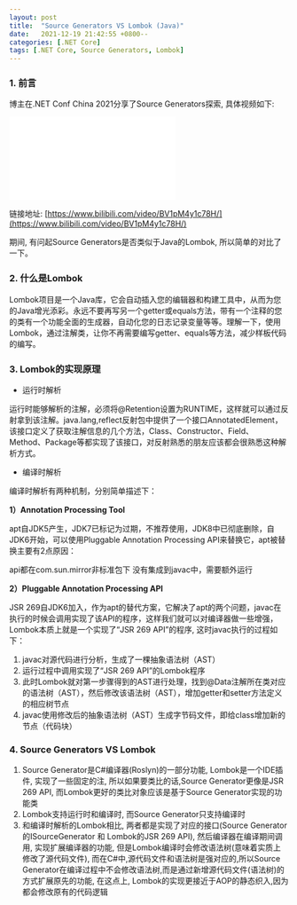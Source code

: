 ```yaml
---
layout: post
title:  "Source Generators VS Lombok (Java)"
date:   2021-12-19 21:42:55 +0800--
categories: [.NET Core]
tags: [.NET Core, Source Generators, Lombok]  
---
```


### 1. 前言
博主在.NET Conf China 2021分享了Source Generators探索, 具体视频如下:

<iframe src="//player.bilibili.com/player.html?aid=934879516&bvid=BV1pM4y1c78H&cid=464387394&page=1" scrolling="no" border="0" frameborder="no" framespacing="0" allowfullscreen="true"  class="bilibili"> </iframe>

链接地址: [https://www.bilibili.com/video/BV1pM4y1c78H/](https://www.bilibili.com/video/BV1pM4y1c78H/)

期间, 有问起Source Generators是否类似于Java的Lombok, 所以简单的对比了一下。

### 2. 什么是Lombok
Lombok项目是一个Java库，它会自动插入您的编辑器和构建工具中，从而为您的Java增光添彩。永远不要再写另一个getter或equals方法，带有一个注释的您的类有一个功能全面的生成器，自动化您的日志记录变量等等。理解一下，使用Lombok，通过注解类，让你不再需要编写getter、equals等方法，减少样板代码的编写。

### 3. Lombok的实现原理
- 运行时解析
  
运行时能够解析的注解，必须将@Retention设置为RUNTIME，这样就可以通过反射拿到该注解。java.lang,reflect反射包中提供了一个接口AnnotatedElement，该接口定义了获取注解信息的几个方法，Class、Constructor、Field、Method、Package等都实现了该接口，对反射熟悉的朋友应该都会很熟悉这种解析方式。

- 编译时解析
  
编译时解析有两种机制，分别简单描述下：

**1）Annotation Processing Tool**

apt自JDK5产生，JDK7已标记为过期，不推荐使用，JDK8中已彻底删除，自JDK6开始，可以使用Pluggable Annotation Processing API来替换它，apt被替换主要有2点原因：

api都在com.sun.mirror非标准包下
没有集成到javac中，需要额外运行

**2）Pluggable Annotation Processing API**

JSR 269自JDK6加入，作为apt的替代方案，它解决了apt的两个问题，javac在执行的时候会调用实现了该API的程序，这样我们就可以对编译器做一些增强，Lombok本质上就是一个实现了“JSR 269 API”的程序, 这时javac执行的过程如下：

1. javac对源代码进行分析，生成了一棵抽象语法树（AST）
2. 运行过程中调用实现了“JSR 269 API”的Lombok程序
3. 此时Lombok就对第一步骤得到的AST进行处理，找到@Data注解所在类对应的语法树（AST），然后修改该语法树（AST），增加getter和setter方法定义的相应树节点
4. javac使用修改后的抽象语法树（AST）生成字节码文件，即给class增加新的节点（代码块）

### 4. Source Generators VS Lombok
1. Source Generator是C#编译器(Roslyn)的一部分功能, Lombok是一个IDE插件, 实现了一些固定的注, 所以如果要类比的话,Source Generator更像是JSR 269 API, 而Lombok更好的类比对象应该是基于Source Generator实现的功能类
2. Lombok支持运行时和编译时, 而Source Generator只支持编译时
3. 和编译时解析的Lombok相比, 两者都是实现了对应的接口(Source Generator的ISourceGenerator 和 Lombok的JSR 269 API), 然后编译器在编译期间调用, 实现扩展编译器的功能, 但是Lombok编译时会修改语法树(意味着实质上修改了源代码文件), 而在C#中,源代码文件和语法树是强对应的,所以Source Generator在编译过程中不会修改语法树,而是通过新增源代码文件(语法树)的方式扩展原先的功能, 在这点上, Lombok的实现更接近于AOP的静态织入,因为都会修改原有的代码逻辑
